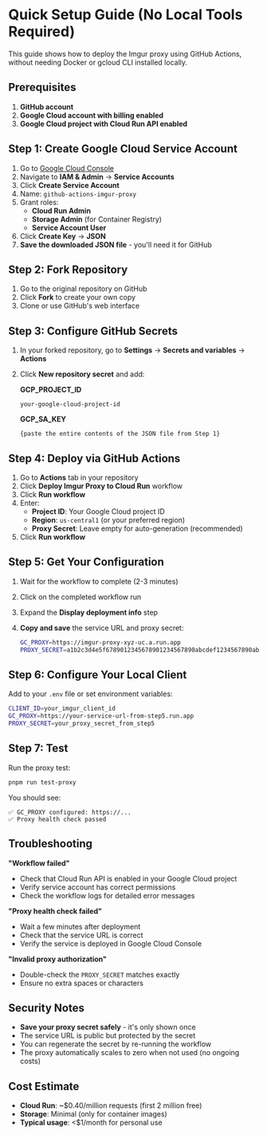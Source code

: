 # Quick Setup Guide (No Local Tools Required)

This guide shows how to deploy the Imgur proxy using GitHub Actions, without needing Docker or gcloud CLI installed locally.

## Prerequisites

1. **GitHub account**
2. **Google Cloud account with billing enabled**
3. **Google Cloud project with Cloud Run API enabled**

## Step 1: Create Google Cloud Service Account

1. Go to [Google Cloud Console](https://console.cloud.google.com)
2. Navigate to **IAM & Admin** → **Service Accounts**
3. Click **Create Service Account**
4. Name: `github-actions-imgur-proxy`
5. Grant roles:
   - **Cloud Run Admin**
   - **Storage Admin** (for Container Registry)
   - **Service Account User**
6. Click **Create Key** → **JSON**
7. **Save the downloaded JSON file** - you'll need it for GitHub

## Step 2: Fork Repository

1. Go to the original repository on GitHub
2. Click **Fork** to create your own copy
3. Clone or use GitHub's web interface

## Step 3: Configure GitHub Secrets

1. In your forked repository, go to **Settings** → **Secrets and variables** → **Actions**
2. Click **New repository secret** and add:

   **GCP_PROJECT_ID**
   ```
   your-google-cloud-project-id
   ```

   **GCP_SA_KEY**
   ```
   {paste the entire contents of the JSON file from Step 1}
   ```

## Step 4: Deploy via GitHub Actions

1. Go to **Actions** tab in your repository
2. Click **Deploy Imgur Proxy to Cloud Run** workflow
3. Click **Run workflow**
4. Enter:
   - **Project ID**: Your Google Cloud project ID
   - **Region**: `us-central1` (or your preferred region)
   - **Proxy Secret**: Leave empty for auto-generation (recommended)
5. Click **Run workflow**

## Step 5: Get Your Configuration

1. Wait for the workflow to complete (2-3 minutes)
2. Click on the completed workflow run
3. Expand the **Display deployment info** step
4. **Copy and save** the service URL and proxy secret:

   ```bash
   GC_PROXY=https://imgur-proxy-xyz-uc.a.run.app
   PROXY_SECRET=a1b2c3d4e5f6789012345678901234567890abcdef1234567890abcdef123456
   ```

## Step 6: Configure Your Local Client

Add to your `.env` file or set environment variables:

```bash
CLIENT_ID=your_imgur_client_id
GC_PROXY=https://your-service-url-from-step5.run.app
PROXY_SECRET=your_proxy_secret_from_step5
```

## Step 7: Test

Run the proxy test:
```bash
pnpm run test-proxy
```

You should see:
```
✅ GC_PROXY configured: https://...
✅ Proxy health check passed
```

## Troubleshooting

**"Workflow failed"**
- Check that Cloud Run API is enabled in your Google Cloud project
- Verify service account has correct permissions
- Check the workflow logs for detailed error messages

**"Proxy health check failed"**
- Wait a few minutes after deployment
- Check that the service URL is correct
- Verify the service is deployed in Google Cloud Console

**"Invalid proxy authorization"**
- Double-check the `PROXY_SECRET` matches exactly
- Ensure no extra spaces or characters

## Security Notes

- **Save your proxy secret safely** - it's only shown once
- The service URL is public but protected by the secret
- You can regenerate the secret by re-running the workflow
- The proxy automatically scales to zero when not used (no ongoing costs)

## Cost Estimate

- **Cloud Run**: ~$0.40/million requests (first 2 million free)
- **Storage**: Minimal (only for container images)
- **Typical usage**: <$1/month for personal use
